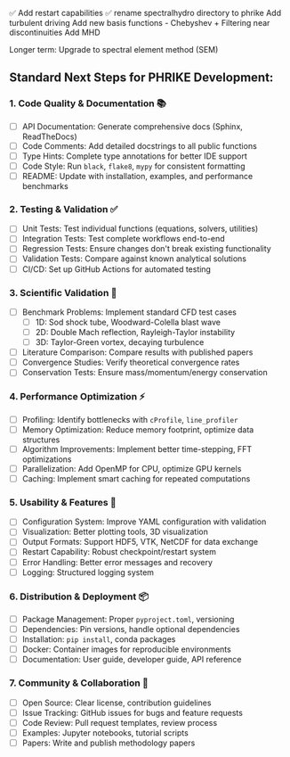 ✅ Add restart capabilities
✅ rename spectralhydro directory to phrike
Add turbulent driving
Add new basis functions
    - Chebyshev + Filtering near discontinuities
Add MHD


Longer term:
Upgrade to spectral element method (SEM)

## Standard Next Steps for PHRIKE Development:

### 1. Code Quality & Documentation 📚
- [ ] API Documentation: Generate comprehensive docs (Sphinx, ReadTheDocs)
- [ ] Code Comments: Add detailed docstrings to all public functions
- [ ] Type Hints: Complete type annotations for better IDE support
- [ ] Code Style: Run `black`, `flake8`, `mypy` for consistent formatting
- [ ] README: Update with installation, examples, and performance benchmarks

### 2. Testing & Validation ✅
- [ ] Unit Tests: Test individual functions (equations, solvers, utilities)
- [ ] Integration Tests: Test complete workflows end-to-end
- [ ] Regression Tests: Ensure changes don't break existing functionality
- [ ] Validation Tests: Compare against known analytical solutions
- [ ] CI/CD: Set up GitHub Actions for automated testing

### 3. Scientific Validation 🔬
- [ ] Benchmark Problems: Implement standard CFD test cases
  - [ ] 1D: Sod shock tube, Woodward-Colella blast wave
  - [ ] 2D: Double Mach reflection, Rayleigh-Taylor instability
  - [ ] 3D: Taylor-Green vortex, decaying turbulence
- [ ] Literature Comparison: Compare results with published papers
- [ ] Convergence Studies: Verify theoretical convergence rates
- [ ] Conservation Tests: Ensure mass/momentum/energy conservation

### 4. Performance Optimization ⚡
- [ ] Profiling: Identify bottlenecks with `cProfile`, `line_profiler`
- [ ] Memory Optimization: Reduce memory footprint, optimize data structures
- [ ] Algorithm Improvements: Implement better time-stepping, FFT optimizations
- [ ] Parallelization: Add OpenMP for CPU, optimize GPU kernels
- [ ] Caching: Implement smart caching for repeated computations

### 5. Usability & Features 🚀
- [ ] Configuration System: Improve YAML configuration with validation
- [ ] Visualization: Better plotting tools, 3D visualization
- [ ] Output Formats: Support HDF5, VTK, NetCDF for data exchange
- [ ] Restart Capability: Robust checkpoint/restart system
- [ ] Error Handling: Better error messages and recovery
- [ ] Logging: Structured logging system

### 6. Distribution & Deployment 📦
- [ ] Package Management: Proper `pyproject.toml`, versioning
- [ ] Dependencies: Pin versions, handle optional dependencies
- [ ] Installation: `pip install`, conda packages
- [ ] Docker: Container images for reproducible environments
- [ ] Documentation: User guide, developer guide, API reference

### 7. Community & Collaboration 👥
- [ ] Open Source: Clear license, contribution guidelines
- [ ] Issue Tracking: GitHub issues for bugs and feature requests
- [ ] Code Review: Pull request templates, review process
- [ ] Examples: Jupyter notebooks, tutorial scripts
- [ ] Papers: Write and publish methodology papers